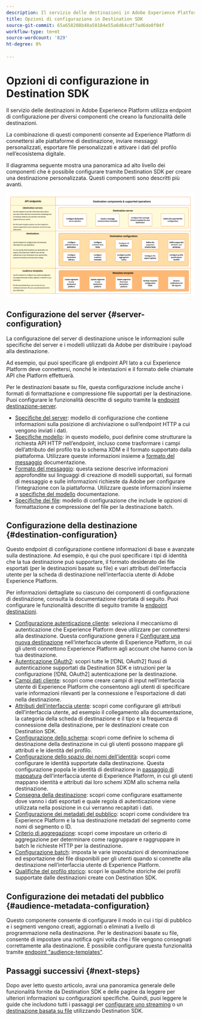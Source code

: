 ```yaml
---
description: Il servizio delle destinazioni in Adobe Experience Platform utilizza endpoint di configurazione per diversi componenti che creano la funzionalità delle destinazioni. Scopri come questi componenti combinati consentono ad Experience Platform di connettersi ai partner di destinazione, inviare messaggi personalizzati e attivare i dati del profilo nell’ecosistema digitale.
title: Opzioni di configurazione in Destination SDK
source-git-commit: 65a658208b48a50184e55a6d64cdf7ad6de0f04f
workflow-type: tm+mt
source-wordcount: '829'
ht-degree: 0%

---
```



# Opzioni di configurazione in Destination SDK

Il servizio delle destinazioni in Adobe Experience Platform utilizza endpoint di configurazione per diversi componenti che creano la funzionalità delle destinazioni.

La combinazione di questi componenti consente ad Experience Platform di connettersi alle piattaforme di destinazione, inviare messaggi personalizzati, esportare file personalizzati e attivare i dati del profilo nell’ecosistema digitale.

Il diagramma seguente mostra una panoramica ad alto livello dei componenti che è possibile configurare tramite Destination SDK per creare una destinazione personalizzata. Questi componenti sono descritti più avanti.

![Diagramma che mostra i componenti Destination SDK, gli endpoint di configurazione e le operazioni supportate.](../assets/functionality/destination-sdk-components-diagram.png)

## Configurazione del server {#server-configuration}

La configurazione del server di destinazione unisce le informazioni sulle specifiche del server e i modelli utilizzati da Adobe per distribuire i payload alla destinazione.

Ad esempio, qui puoi specificare gli endpoint API lato a cui Experience Platform deve connettersi, nonché le intestazioni e il formato delle chiamate API che Platform effettuerà.

Per le destinazioni basate su file, questa configurazione include anche i formati di formattazione e compressione file supportati per la destinazione. Puoi configurare le funzionalità descritte di seguito tramite la [endpoint destinazione-server](../authoring-api/destination-server/create-destination-server.md).

* [Specifiche del server](destination-server/server-specs.md): modello di configurazione che contiene informazioni sulla posizione di archiviazione o sull’endpoint HTTP a cui vengono inviati i dati.
* [Specifiche modello](destination-server/templating-specs.md): in questo modello, puoi definire come strutturare la richiesta API HTTP nell’endpoint, incluso come trasformare i campi dell’attributo del profilo tra lo schema XDM e il formato supportato dalla piattaforma. Utilizzare queste informazioni insieme a [formato del messaggio](destination-server/message-format.md) documentazione.
* [Formato del messaggio](destination-server/message-format.md): questa sezione descrive informazioni approfondite sui linguaggi di creazione di modelli supportati, sui formati di messaggio e sulle informazioni richieste da Adobe per configurare l’integrazione con la piattaforma. Utilizzare queste informazioni insieme a [specifiche del modello](destination-server/templating-specs.md) documentazione.
* [Specifiche dei file](destination-server/file-formatting.md): modello di configurazione che include le opzioni di formattazione e compressione del file per la destinazione batch.

## Configurazione della destinazione {#destination-configuration}

Questo endpoint di configurazione contiene informazioni di base e avanzate sulla destinazione. Ad esempio, è qui che puoi specificare i tipi di identità che la tua destinazione può supportare, il formato desiderato dei file esportati (per le destinazioni basate su file) e vari attributi dell’interfaccia utente per la scheda di destinazione nell’interfaccia utente di Adobe Experience Platform.

Per informazioni dettagliate su ciascuno dei componenti di configurazione di destinazione, consulta la documentazione riportata di seguito. Puoi configurare le funzionalità descritte di seguito tramite la [endpoint destinazioni](../authoring-api/destination-configuration/create-destination-configuration.md).

* [Configurazione autenticazione cliente](destination-configuration/customer-authentication.md): seleziona il meccanismo di autenticazione che Experience Platform deve utilizzare per connettersi alla destinazione. Questa configurazione genera il [Configurare una nuova destinazione](../../ui/connect-destination.md) nell’interfaccia utente di Experience Platform, in cui gli utenti connettono Experience Platform agli account che hanno con la tua destinazione.
* [Autenticazione OAuth2](destination-configuration/oauth2-authentication.md): scopri tutte le [!DNL OAuth2] flussi di autenticazione supportati da Destination SDK e istruzioni per la configurazione [!DNL OAuth2] autenticazione per la destinazione.
* [Campi dati cliente](destination-configuration/customer-data-fields.md): scopri come creare campi di input nell’interfaccia utente di Experience Platform che consentono agli utenti di specificare varie informazioni rilevanti per la connessione e l’esportazione di dati nella destinazione.
* [Attributi dell’interfaccia utente](destination-configuration/ui-attributes.md): scopri come configurare gli attributi dell’interfaccia utente, ad esempio il collegamento alla documentazione, la categoria della scheda di destinazione e il tipo e la frequenza di connessione della destinazione, per le destinazioni create con Destination SDK.
* [Configurazione dello schema](destination-configuration/schema-configuration.md): scopri come definire lo schema di destinazione della destinazione in cui gli utenti possono mappare gli attributi e le identità del profilo.
* [Configurazione dello spazio dei nomi dell’identità](destination-configuration/identity-namespace-configuration.md): scopri come configurare le identità supportate dalla destinazione. Questa configurazione popola le identità di destinazione in [passaggio di mappatura](../../ui/activate-segment-streaming-destinations.md#mapping) dell’interfaccia utente di Experience Platform, in cui gli utenti mappano identità e attributi dai loro schemi XDM allo schema nella destinazione.
* [Consegna della destinazione](destination-configuration/destination-delivery.md): scopri come configurare esattamente dove vanno i dati esportati e quale regola di autenticazione viene utilizzata nella posizione in cui verranno recapitati i dati.
* [Configurazione dei metadati del pubblico](destination-configuration/audience-metadata-configuration.md): scopri come condividere tra Experience Platform e la tua destinazione metadati del segmento come nomi di segmento o ID.
* [Criterio di aggregazione](destination-configuration/aggregation-policy.md): scopri come impostare un criterio di aggregazione per determinare come raggruppare e raggruppare in batch le richieste HTTP per la destinazione.
* [Configurazione batch](destination-configuration/batch-configuration.md): imposta le varie impostazioni di denominazione ed esportazione dei file disponibili per gli utenti quando si connette alla destinazione nell’interfaccia utente di Experience Platform.
* [Qualifiche del profilo storico](destination-configuration/historical-profile-qualifications.md): scopri le qualifiche storiche dei profili supportate dalle destinazioni create con Destination SDK.

## Configurazione dei metadati del pubblico {#audience-metadata-configuration}

Questo componente consente di configurare il modo in cui i tipi di pubblico e i segmenti vengono creati, aggiornati o eliminati a livello di programmazione nella destinazione. Per le destinazioni basate su file, consente di impostare una notifica ogni volta che i file vengono consegnati correttamente alla destinazione. È possibile configurare questa funzionalità tramite [endpoint &quot;audience-templates&quot;](../metadata-api/create-audience-template.md).

## Passaggi successivi {#next-steps}

Dopo aver letto questo articolo, avrai una panoramica generale delle funzionalità fornite da Destination SDK e delle pagine da leggere per ulteriori informazioni su configurazioni specifiche. Quindi, puoi leggere le guide che includono tutti i passaggi per [configurare uno streaming](../guides/configure-destination-instructions.md) o un [destinazione basata su file](../guides/configure-file-based-destination-instructions.md) utilizzando Destination SDK.
